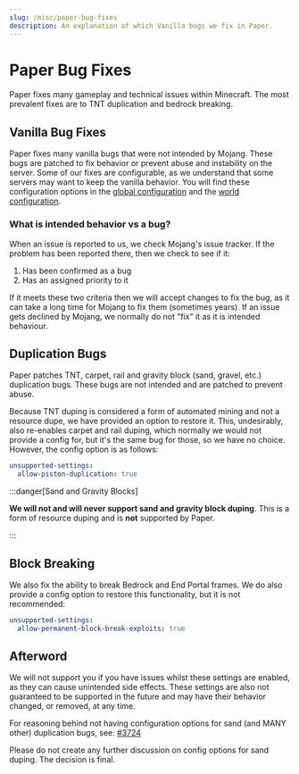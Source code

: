 ```yaml
---
slug: /misc/paper-bug-fixes
description: An explanation of which Vanilla bugs we fix in Paper.
---
```


# Paper Bug Fixes

Paper fixes many gameplay and technical issues within Minecraft. The most prevalent fixes are to TNT duplication and bedrock breaking.

## Vanilla Bug Fixes

Paper fixes many vanilla bugs that were not intended by Mojang. These bugs are patched to fix behavior or prevent abuse and
instability on the server. Some of our fixes are configurable, as we understand that some servers may want to keep the
vanilla behavior. You will find these configuration options in the [global configuration](/docs/paper/admin/reference/configuration/global-configuration.mdx)
and the [world configuration](/docs/paper/admin/reference/configuration/world-configuration.mdx).

### What is intended behavior vs a bug?

When an issue is reported to us, we check Mojang's issue tracker. If the problem has been reported there, then we
check to see if it:

1) Has been confirmed as a bug
2) Has an assigned priority to it

If it meets these two criteria then we will accept changes to fix the bug, as it can take a long time for Mojang to fix 
them (sometimes years). If an issue gets declined by Mojang, we normally do not "fix" it as it is intended behaviour.

## Duplication Bugs

Paper patches TNT, carpet, rail and gravity block (sand, gravel, etc.) duplication bugs. These bugs are not intended and
are patched to prevent abuse.

Because TNT duping is considered a form of automated mining and not a resource dupe, we have provided an option to 
restore it. This, undesirably, also re-enables carpet and rail duping, which normally we would not provide a config for, 
but it's the same bug for those, so we have no choice. However, the config option is as follows:

```yaml
unsupported-settings:
  allow-piston-duplication: true
```

:::danger[Sand and Gravity Blocks]

**We will not and will never support sand and gravity block duping**. This is a form of resource duping and is **not** supported by Paper.

:::

## Block Breaking

We also fix the ability to break Bedrock and End Portal frames. We do also provide a config option to restore this
functionality, but it is not recommended:
```yaml
unsupported-settings:
  allow-permanent-block-break-exploits: true
```

## Afterword

We will not support you if you have issues whilst these settings are enabled, as they can cause unintended side effects.
These settings are also not guaranteed to be supported in the future and may have their behavior changed, or removed, at any time.

For reasoning behind not having configuration options for sand (and MANY other) duplication bugs, see:
[#3724](https://github.com/PaperMC/Paper/issues/3724)

Please do not create any further discussion on config options for sand duping. The decision is final.
